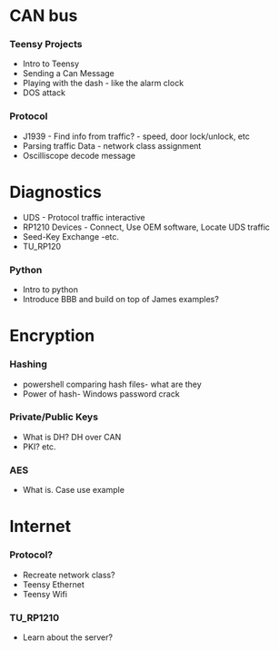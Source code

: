 # CAN bus
### Teensy Projects
* Intro to Teensy
* Sending a Can Message
* Playing with the dash - like the alarm clock
* DOS attack

### Protocol
* J1939 - Find info from traffic? - speed, door lock/unlock, etc
* Parsing traffic Data - network class assignment
* Oscilliscope decode message

# Diagnostics
* UDS - Protocol traffic interactive
* RP1210 Devices - Connect, Use OEM software, Locate UDS traffic
* Seed-Key Exchange -etc.
* TU_RP120 

### Python
* Intro to python
* Introduce BBB and build on top of James examples?

# Encryption
### Hashing
* powershell comparing hash files- what are they
* Power of hash- Windows password crack
### Private/Public Keys
* What is DH? DH over CAN
* PKI? etc.
### AES
* What is. Case use example

# Internet
### Protocol?
* Recreate network class?
* Teensy Ethernet
* Teensy Wifi
### TU_RP1210
* Learn about the server?
